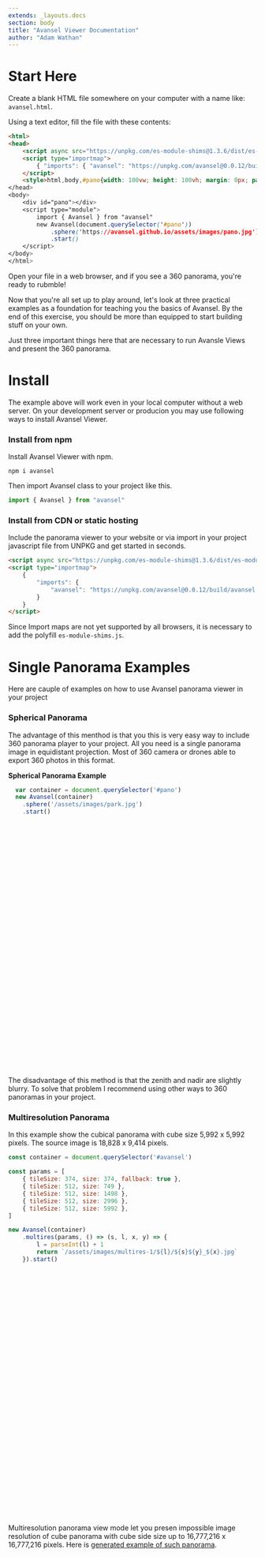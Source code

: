 ```yaml
---
extends: _layouts.docs
section: body
title: "Avansel Viewer Documentation"
author: "Adam Wathan"
---
```



# Start Here <a id="start-here"></a>

Create a blank HTML file somewhere on your computer with a name like: `avansel.html`.

Using a text editor, fill the file with these contents:

```HTML      
<html>
<head>
    <script async src="https://unpkg.com/es-module-shims@1.3.6/dist/es-module-shims.js"></script>
    <script type="importmap">
        { "imports": { "avansel": "https://unpkg.com/avansel@0.0.12/build/avansel.js" } }
    </script>
    <style>html,body,#pano{width: 100vw; height: 100vh; margin: 0px; padding: 0px;</style>
</head>
<body>
    <div id="pano"></div>
    <script type="module">
        import { Avansel } from "avansel"
        new Avansel(document.querySelector('#pano'))
            .sphere('https://avansel.github.io/assets/images/pano.jpg')
            .start()
    </script>
</body>
</html>
```

Open your file in a web browser, and if you see a 360 panorama, you're ready to rubmble!

Now that you're all set up to play around, let's look at three practical examples as a foundation for teaching you the basics of Avansel.
By the end of this exercise, you should be more than equipped to start building stuff on your own.

Just three important things here that are necessary to run Avansle Views and present the 360 panorama.

# Install <a id="install"></a>

The example above will work even in your local computer without a web server. On your development server or producion you may use following ways to install Avansel Viewer. 

### Install from npm <a id="npm"></a>

Install Avansel Viewer with npm.

```
npm i avansel
```
Then import Avansel class to your project like this.
```JavaScript
import { Avansel } from "avansel"
```

### Install from CDN or static hosting <a id="cdn"></a>

Include the panorama viewer to your website <head> or via import in your project javascript file from UNPKG and get started in seconds.
```HTML
<script async src="https://unpkg.com/es-module-shims@1.3.6/dist/es-module-shims.js"></script>
<script type="importmap">
    {
        "imports": {
            "avansel": "https://unpkg.com/avansel@0.0.12/build/avansel.js"
        }
    }
</script>
```
Since Import maps are not yet supported by all browsers, it is necessary to add the polyfill `es-module-shims.js`.

# Single Panorama Examples <a id="single-panorama"></a>

Here are cauple of examples on how to use Avansel panorama viewer in your project

### Spherical Panorama <a id="sphere"></a>

The advantage of this menthod is that you this is very easy way to include 360 panorama player to your project. All you need is a single panorama image
in equidistant projection. Most of 360 camera or drones able to export 360 photos in this format.

**Spherical Panorama Example**
```JavaScript
  var container = document.querySelector('#pano')
  new Avansel(container)
    .sphere('/assets/images/park.jpg')
    .start()
```

<div id="pano-sphere" style="height: 500px;" class="mb-3"></div>

The disadvantage of this method is that the zenith and nadir are slightly blurry. To solve that problem I recommend using other ways to 360 panoramas in your project. 

### Multiresolution Panorama <a id="multires"></a>

In this example show the cubical panorama with cube size 5,992 x 5,992 pixels. The source image is 18,828 x 9,414 pixels.

```JavaScript
const container = document.querySelector('#avansel')

const params = [
    { tileSize: 374, size: 374, fallback: true },
    { tileSize: 512, size: 749 },
    { tileSize: 512, size: 1498 },
    { tileSize: 512, size: 2996 },
    { tileSize: 512, size: 5992 },
]

new Avansel(container)
    .multires(params, () => (s, l, x, y) => {
        l = parseInt(l) + 1
        return `/assets/images/multires-1/${l}/${s}${y}_${x}.jpg`
    }).start()
```

<div id="pano-multires" style="height: 500px;" class="mb-3"></div>

Multiresolution panorama view mode let you presen impossible image resolution of cube panorama with cube side size up to 16,777,216 x 16,777,216 pixels. 
Here is [generated example of such panorama](/examples/multires-2). 

